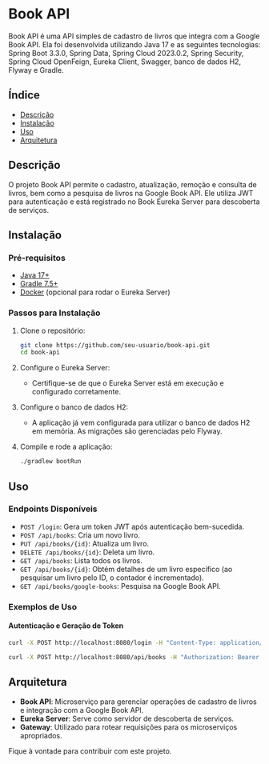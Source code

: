 # Book API

Book API é uma API simples de cadastro de livros que integra com a Google Book API. Ela foi desenvolvida utilizando Java 17 e as seguintes tecnologias: Spring Boot 3.3.0, Spring Data, Spring Cloud 2023.0.2, Spring Security, Spring Cloud OpenFeign, Eureka Client, Swagger, banco de dados H2, Flyway e Gradle.

## Índice

- [Descrição](#descrição)
- [Instalação](#instalação)
- [Uso](#uso)
- [Arquitetura](#arquitetura)

## Descrição

O projeto Book API permite o cadastro, atualização, remoção e consulta de livros, bem como a pesquisa de livros na Google Book API. Ele utiliza JWT para autenticação e está registrado no Book Eureka Server para descoberta de serviços.

## Instalação

### Pré-requisitos

- [Java 17+](https://adoptopenjdk.net/)
- [Gradle 7.5+](https://gradle.org/)
- [Docker](https://www.docker.com/) (opcional para rodar o Eureka Server)

### Passos para Instalação

1. Clone o repositório:
    ```sh
    git clone https://github.com/seu-usuario/book-api.git
    cd book-api
    ```

2. Configure o Eureka Server:
    - Certifique-se de que o Eureka Server está em execução e configurado corretamente.

3. Configure o banco de dados H2:
    - A aplicação já vem configurada para utilizar o banco de dados H2 em memória. As migrações são gerenciadas pelo Flyway.

4. Compile e rode a aplicação:
    ```sh
    ./gradlew bootRun

## Uso

### Endpoints Disponíveis

- `POST /login`: Gera um token JWT após autenticação bem-sucedida.
- `POST /api/books`: Cria um novo livro.
- `PUT /api/books/{id}`: Atualiza um livro.
- `DELETE /api/books/{id}`: Deleta um livro.
- `GET /api/books`: Lista todos os livros.
- `GET /api/books/{id}`: Obtém detalhes de um livro específico (ao pesquisar um livro pelo ID, o contador é incrementado).
- `GET /api/books/google-books`: Pesquisa na Google Book API.

### Exemplos de Uso

#### Autenticação e Geração de Token

```sh
curl -X POST http://localhost:8080/login -H "Content-Type: application/json" -d '{"username": "user", "password": "password"}'
 ```

 ```sh
 curl -X POST http://localhost:8080/api/books -H "Authorization: Bearer <seu_token_jwt>" -H "Content-Type: application/json" -d '{"title": "Spring in Action", "author": "Craig Walls"}'
  ```

## Arquitetura

- **Book API**: Microserviço para gerenciar operações de cadastro de livros e integração com a Google Book API.
- **Eureka Server**: Serve como servidor de descoberta de serviços.
- **Gateway**: Utilizado para rotear requisições para os microserviços apropriados.

Fique à vontade para contribuir com este projeto.



